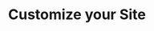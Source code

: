 ---
step: 5
permalink: /workshop/gh/customize.html
video: P5_w2hYJhIg
title: Customize your Site
shorttitle: Customize
overview: This portion will demonstrate how to customize the content included on the browse, map, data, and item pages of your site. 
steps: 
  - text: Edit the browse card content.
    time: 0
    doc: https://collectionbuilder.github.io/cb-docs/docs/customization/config-browse/
  - text: Adjust content on map item cards.
    time: 184
    doc: https://collectionbuilder.github.io/cb-docs/docs/customization/config-map/
  - text: Customize item page metadata.
    time: 254
    doc: https://collectionbuilder.github.io/cb-docs/docs/customization/config-metadata/
  - text: Adjust navigation bar content.
    time: 403
    doc: https://collectionbuilder.github.io/cb-docs/docs/customization/config-nav/
  - text: Customize your site's search. 
    time: 494
    doc: https://collectionbuilder.github.io/cb-docs/docs/customization/config-search/
  - text: Adjust the data table.
    time: 582
    doc: https://collectionbuilder.github.io/cb-docs/docs/customization/config-table/
  - text: Generate custom theme colors.
    time: 624
    doc: https://collectionbuilder.github.io/cb-docs/docs/customization/config-theme-colors/
---